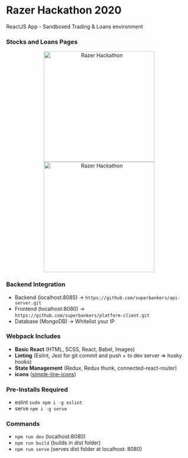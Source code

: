 # Razer Hackathon 2020
ReactJS App - Sandboxed Trading & Loans environment

### Stocks and Loans Pages
<p align="center">
  <img src="https://imgur.com/snoYE0v.png" width="300" title="Razer Hackathon">
  <img src="https://imgur.com/EzLSIiF.png" width="300" title="Razer Hackathon">
</p>

### Backend Integration
* Backend (localhost:8085) -> ```https://github.com/superbankers/api-server.git```
* Frontend (localhost:8080) -> ```https://github.com/superbankers/platform-client.git```
* Database (MongoDB) -> Whitelist your IP

### Webpack Includes
* **Basic React** (HTML, SCSS, React, Babel, Images)
* **Linting** (Eslint, Jest for git commit and push + to dev server => husky hooks)
* **State Management** (Redux, Redux thunk, connected-react-router)
* **icons** ([simple-line-icons](https://simplelineicons.github.io))

### Pre-Installs Required
* eslint ```sudo npm i -g eslint```
* serve ```npm i -g serve```

### Commands
* ```npm run dev``` (localhost:8080)
* ```npm run build``` (builds in dist folder)
* ```npm run serve``` (serves dist folder at localhost: 8080)

